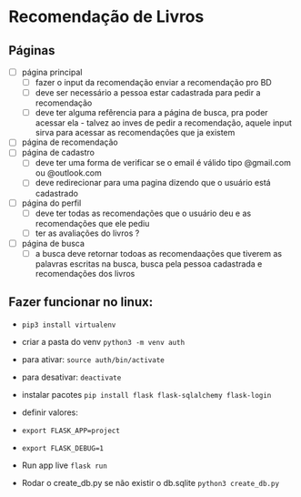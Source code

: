 # Recomendação de Livros

## Páginas
- [ ] página principal
  - [ ] fazer o input da recomendação enviar a recomendação pro BD
  - [ ] deve ser necessário a pessoa estar cadastrada para pedir a recomendação
  * [ ] deve ter alguma refêrencia para a página de busca, pra poder acessar ela - talvez ao inves de pedir a recomendação, aquele input sirva para acessar as recomendações que ja existem
- [ ] página de recomendação
- [ ] página de cadastro
  * [ ] deve ter uma forma de verificar se o email é válido tipo @gmail.com ou @outlook.com
  * [ ] deve redirecionar para uma pagina dizendo que o usuário está cadastrado
- [ ] página do perfil
  * [ ] deve ter todas as recomendações que o usuário deu e as recomendações que ele pediu
  * [ ] ter as avaliações do livros ?
- [ ] página de busca
  * [ ] a busca deve retornar todoas as recomendaações que tiverem as palavras escritas na busca, busca pela pessoa cadastrada e recomendações dos livros

## Fazer funcionar no linux:

- ```pip3 install virtualenv```

- criar a pasta do venv ```python3 -m venv auth```
- para ativar: ```source auth/bin/activate```
- para desativar: ```deactivate```

- instalar pacotes ```pip install flask flask-sqlalchemy flask-login```
- definir valores:
- ```export FLASK_APP=project```
- ```export FLASK_DEBUG=1```

- Run app live ```flask run```

- Rodar o create_db.py se não existir o db.sqlite ```python3 create_db.py```
